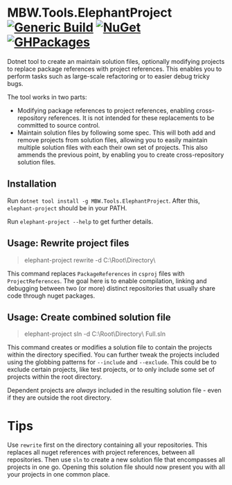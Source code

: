 # MBW.Tools.ElephantProject [![Generic Build](https://github.com/LordMike/MBW.Tools.ElephantProject/actions/workflows/dotnet.yml/badge.svg)](https://github.com/LordMike/MBW.Tools.ElephantProject/actions/workflows/dotnet.yml) [![NuGet](https://img.shields.io/nuget/v/MBW.Tools.ElephantProject.svg)](https://www.nuget.org/packages/MBW.Tools.ElephantProject) [![GHPackages](https://img.shields.io/badge/package-alpha-green)](https://github.com/LordMike/MBW.Tools.ElephantProject/packages/704608)

Dotnet tool to create an maintain solution files, optionally modifying projects to replace package references with project references. This enables you to perform tasks such as large-scale refactoring or to easier debug tricky bugs.

The tool works in two parts: 

* Modifying package references to project references, enabling cross-repository references. It is not intended for these replacements to be committed to source control.
* Maintain solution files by following some spec. This will both add and remove projects from solution files, allowing you to easily maintain multiple solution files with each their own set of projects. This also ammends the previous point, by enabling you to create cross-repository solution files.

## Installation

Run `dotnet tool install -g MBW.Tools.ElephantProject`. After this, `elephant-project` should be in your PATH.

Run `elephant-project --help` to get further details.

## Usage: Rewrite project files

> elephant-project rewrite -d C:\Root\Directory\

This command replaces `PackageReferences` in `csproj` files with `ProjectReferences`. The goal here is to enable compilation, linking and debugging between two (or more) distinct repositories that usually share code through nuget packages.

## Usage: Create combined solution file

> elephant-project sln -d C:\Root\Directory\ Full.sln

This command creates or modifies a solution file to contain the projects within the directory specified. You can further tweak the projects included using the globbing patterns for `--include` and `--exclude`. This could be to exclude certain projects, like test projects, or to only include some set of projects within the root directory.

Dependent projects are _always_ included in the resulting solution file - even if they are outside the root directory.

# Tips

Use `rewrite` first on the directory containing all your repositories. This replaces all nuget references with project references, between all repositories. Then use `sln` to create a new solution file that encompasses all projects in one go. Opening this solution file should now present you with all your projects in one common place.